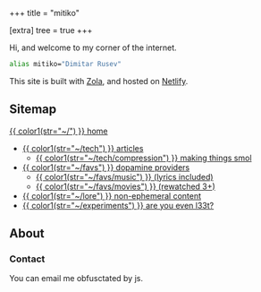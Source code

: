 +++
title = "mitiko"

[extra]
tree = true
+++

Hi, and welcome to my corner of the internet.

```bash
alias mitiko="Dimitar Rusev"
```

This site is built with [Zola](https://getzola.org), and hosted on [Netlify](https://netlify.com).

## Sitemap

<nav>

[{{ color1(str="~/") }} home](/)
- [{{ color1(str="~/tech") }} articles](/tech)
  - [{{ color1(str="~/tech/compression") }} making things smol](/tech/compression)
- [{{ color1(str="~/favs") }} dopamine providers](/favs)
  - [{{ color1(str="~/favs/music") }} (lyrics included)](/favs/music)
  - [{{ color1(str="~/favs/movies") }} (rewatched 3+)](/favs/movies)
- [{{ color1(str="~/lore") }} non-ephemeral content](/lore)
- [{{ color1(str="~/experiments") }} are you even l33t?](/experiments)
</nav>

## About

### Contact

You can email me <a id="email">obfusctated by js</a>.


<script>
// obfuscate email so it's harder on the web crawlers
const rot13 = (str) => str.replace(/[a-z]/gi, x => String.fromCharCode(x.charCodeAt(0) + (x.toLowerCase() <= 'm' ? 13 : -13)));
let obfsName = "zvgvxbqri";
let addr = rot13(obfsName) + "@" + "gmail.com";
let emailEl = document.getElementById("email");
emailEl.innerText = addr;
emailEl.href = "mailto:" + addr;
</script>

